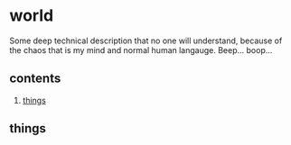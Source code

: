 # world

Some deep technical description that no one will understand, because of the chaos that is my mind and normal human langauge. Beep... boop...

## contents

1. [things](#things)

## things